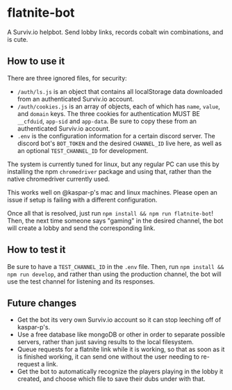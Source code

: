# flatnite-bot

A Surviv.io helpbot. Send lobby links, records cobalt win combinations, and is cute.

## How to use it

There are three ignored files, for security:

- `/auth/ls.js` is an object that contains all localStorage data downloaded from an authenticated Surviv.io account.
- `/auth/cookies.js` is an array of objects, each of which has `name`, `value`, and `domain` keys. The three cookies for authentication MUST BE `__cfduid`, `app-sid` and `app-data`. Be sure to copy these from an authenticated Surviv.io account.
- `.env` is the configuration information for a certain discord server. The discord bot's `BOT_TOKEN` and the desired `CHANNEL_ID` live here, as well as an optional `TEST_CHANNEL_ID` for development.

The system is currently tuned for linux, but any regular PC can use this by installing the npm `chromedriver` package and using that, rather than the native chromedriver currently used.

This works well on @kaspar-p's mac and linux machines. Please open an issue if setup is failing with a different configuration.

Once all that is resolved, just run `npm install && npm run flatnite-bot`! Then, the next time someone says "gaming" in the desired channel, the bot will create a lobby and send the corresponding link.

## How to test it

Be sure to have a `TEST_CHANNEL_ID` in the `.env` file. Then, run `npm install && npm run develop`, and rather than using the production channel, the bot will use the test channel for listening and its responses.

## Future changes

- Get the bot its very own Surviv.io account so it can stop leeching off of kaspar-p's.
- Use a free database like mongoDB or other in order to separate possible servers, rather than just saving results to the local filesystem.
- Queue requests for a flatnite link while it is working, so that as soon as it is finished working, it can send one without the user needing to re-request a link.
- Get the bot to automatically recognize the players playing in the lobby it created, and choose which file to save their dubs under with that.
